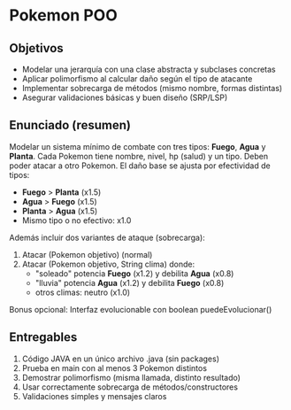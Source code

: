 # Pokemon POO

## Objetivos

- Modelar una jerarquía con una clase abstracta y subclases concretas
- Aplicar polimorfismo al calcular daño según el tipo de atacante
- Implementar sobrecarga de métodos (mismo nombre, formas distintas)
- Asegurar validaciones básicas y buen diseño (SRP/LSP)

## Enunciado (resumen)

Modelar un sistema mínimo de combate con tres tipos: **Fuego**, **Agua** y **Planta**.
Cada Pokemon tiene nombre, nivel, hp (salud) y un tipo. Deben poder atacar a otro Pokemon.
El daño base se ajusta por efectividad de tipos:

- **Fuego** > **Planta** (x1.5)
- **Agua** > **Fuego** (x1.5)
- **Planta** > **Agua** (x1.5)
- Mismo tipo o no efectivo: x1.0

Además incluir dos variantes de ataque (sobrecarga): 
1. Atacar (Pokemon objetivo) (normal)
2. Atacar (Pokemon objetivo, String clima) donde: 
   - "soleado" potencia **Fuego** (x1.2) y debilita **Agua** (x0.8)
   - "lluvia" potencia **Agua** (x1.2) y debilita **Fuego** (x0.8)
   - otros climas: neutro (x1.0)

Bonus opcional: Interfaz evolucionable con boolean puedeEvolucionar()

## Entregables
1. Código JAVA en un único archivo .java (sin packages)
2. Prueba en main con al menos 3 Pokemon distintos
3. Demostrar polimorfismo (misma llamada, distinto resultado)
4. Usar correctamente sobrecarga de métodos/constructores
5. Validaciones simples y mensajes claros
